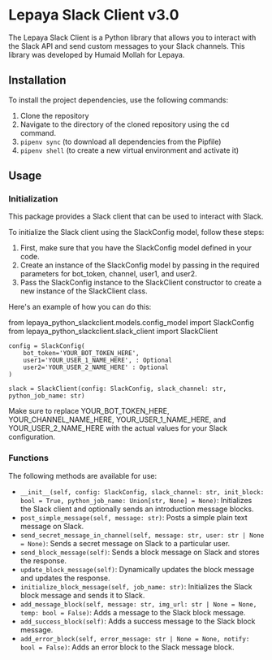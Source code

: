 # Lepaya Slack Client v3.0
The Lepaya Slack Client is a Python library that allows you to interact with the Slack API and send custom messages to your Slack channels. This library was developed by Humaid Mollah for Lepaya.

## Installation
To install the project dependencies, use the following commands:
1. Clone the repository 
2. Navigate to the directory of the cloned repository using the cd command.
3. ``pipenv sync`` (to download all dependencies from the Pipfile)
4. ``pipenv shell`` (to create a new virtual environment and activate it)

## Usage

### Initialization
This package provides a Slack client that can be used to interact with Slack. 

To initialize the Slack client using the SlackConfig model, follow these steps:

1. First, make sure that you have the SlackConfig model defined in your code.
2. Create an instance of the SlackConfig model by passing in the required parameters for bot_token, channel, user1, and user2.
3. Pass the SlackConfig instance to the SlackClient constructor to create a new instance of the SlackClient class.

Here's an example of how you can do this:

from lepaya_python_slackclient.models.config_model import SlackConfig
from lepaya_python_slackclient.slack_client import SlackClient

````
config = SlackConfig(
    bot_token='YOUR_BOT_TOKEN_HERE',
    user1='YOUR_USER_1_NAME_HERE', : Optional
    user2='YOUR_USER_2_NAME_HERE' : Optional
)
````

````
slack = SlackClient(config: SlackConfig, slack_channel: str, python_job_name: str)
````

Make sure to replace YOUR_BOT_TOKEN_HERE, YOUR_CHANNEL_NAME_HERE, YOUR_USER_1_NAME_HERE, and YOUR_USER_2_NAME_HERE with the actual values for your Slack configuration.

### Functions

The following methods are available for use:
- ``__init__(self, config: SlackConfig, slack_channel: str, init_block: bool = True, python_job_name: Union[str, None] = None)``: Initializes the Slack client and optionally sends an introduction message blocks.
- ``post_simple_message(self, message: str)``: Posts a simple plain text message on Slack.
- ``send_secret_message_in_channel(self, message: str, user: str | None = None)``: Sends a secret message on Slack to a particular user.
- ``send_block_message(self)``: Sends a block message on Slack and stores the response.
- ``update_block_message(self)``: Dynamically updates the block message and updates the response.
- ``initialize_block_message(self, job_name: str)``: Initializes the Slack block message and sends it to Slack.
- ``add_message_block(self, message: str, img_url: str | None = None, temp: bool = False)``: Adds a message to the Slack block message.
- ``add_success_block(self)``: Adds a success message to the Slack block message.
- ``add_error_block(self, error_message: str | None = None, notify: bool = False)``: Adds an error block to the Slack message block.
